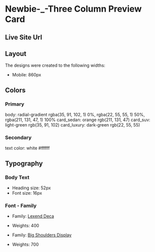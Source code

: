 # Newbie-\_-Three Column Preview Card

## Live Site Url 


## Layout

The designs were created to the following widths:

- Mobile: 860px

## Colors

### Primary

body: radial-gradient rgba(35, 91, 102, 1) 0%, rgba(22, 55, 55, 1) 50%, rgba(211, 131, 47, 1) 100%
card_sedan: orange rgb(211, 131, 47)
card_suv: light-green rgb(35, 91, 102)
card_luxury: dark-green rgb(22, 55, 55)

### Secondary

text color: white #ffffff

## Typography

### Body Text

- Heading size: 52px
- Font size: 16px

### Font - Family

- Family: [Lexend Deca](https://fonts.google.com/specimen/Lexend+Deca)
- Weights: 400

- Family: [Big Shoulders Display](https://fonts.google.com/specimen/Big+Shoulders+Display)
- Weights: 700
